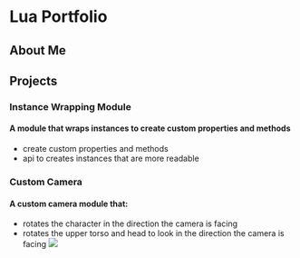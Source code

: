 # Lua Portfolio
## About Me


## Projects
### Instance Wrapping Module
#### A module that wraps instances to create custom properties and methods
* create custom properties and methods
* api to creates instances that are more readable

### Custom Camera
#### A custom camera module that:
* rotates the character in the direction the camera is facing
* rotates the upper torso and head to look in the direction the camera is facing
![](https://kapwi.ng/c/jNeu5R2w)
